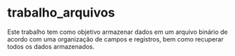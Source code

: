 # trabalho_arquivos
Este trabalho tem como objetivo armazenar dados em um arquivo binário de acordo com uma organização de campos e registros, bem como recuperar todos os dados armazenados.
